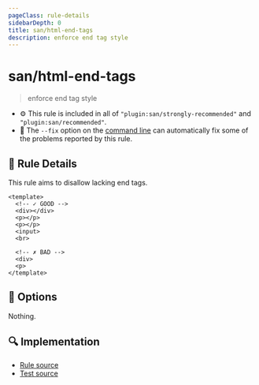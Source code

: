 ```yaml
---
pageClass: rule-details
sidebarDepth: 0
title: san/html-end-tags
description: enforce end tag style
---
```

# san/html-end-tags
> enforce end tag style

- :gear: This rule is included in all of `"plugin:san/strongly-recommended"` and `"plugin:san/recommended"`.
- :wrench: The `--fix` option on the [command line](https://eslint.org/docs/user-guide/command-line-interface#fixing-problems) can automatically fix some of the problems reported by this rule.

## :book: Rule Details

This rule aims to disallow lacking end tags.

<eslint-code-block fix :rules="{'san/html-end-tags': ['error']}">

```vue
<template>
  <!-- ✓ GOOD -->
  <div></div>
  <p></p>
  <p></p>
  <input>
  <br>

  <!-- ✗ BAD -->
  <div>
  <p>
</template>
```

</eslint-code-block>

## :wrench: Options

Nothing.

## :mag: Implementation

- [Rule source](https://github.com/ecomfe/eslint-plugin-san/blob/main/lib/rules/html-end-tags.js)
- [Test source](https://github.com/ecomfe/eslint-plugin-san/tree/main/__tests__/lib/rules/html-end-tags.test.js)
